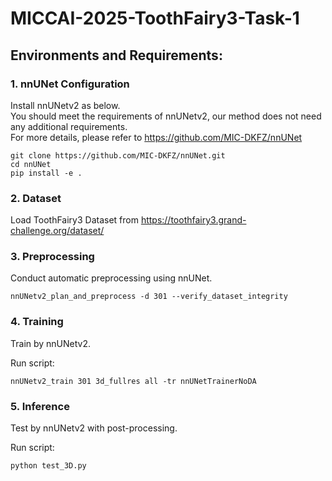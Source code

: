 # MICCAI-2025-ToothFairy3-Task-1

## Environments and Requirements:
### 1. nnUNet Configuration
Install nnUNetv2 as below.  
You should meet the requirements of nnUNetv2, our method does not need any additional requirements.  
For more details, please refer to https://github.com/MIC-DKFZ/nnUNet  

```
git clone https://github.com/MIC-DKFZ/nnUNet.git
cd nnUNet
pip install -e .
```
### 2. Dataset

Load ToothFairy3 Dataset from https://toothfairy3.grand-challenge.org/dataset/

### 3. Preprocessing

Conduct automatic preprocessing using nnUNet.

```
nnUNetv2_plan_and_preprocess -d 301 --verify_dataset_integrity
```


### 4. Training

Train by nnUNetv2. 

Run script:

```
nnUNetv2_train 301 3d_fullres all -tr nnUNetTrainerNoDA
```


### 5. Inference

Test by nnUNetv2 with post-processing. 

Run script:

```
python test_3D.py
```
